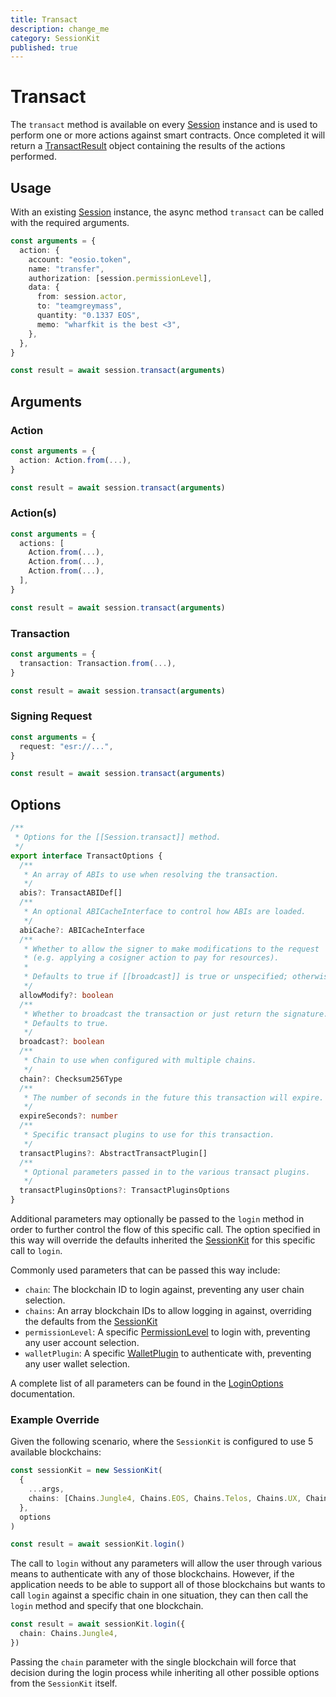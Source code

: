 ```yaml
---
title: Transact
description: change_me
category: SessionKit
published: true
---
```


# Transact

The `transact` method is available on every [Session](#) instance and is used to perform one or more actions against smart contracts. Once completed it will return a [TransactResult](#) object containing the results of the actions performed.

## Usage

With an existing [Session](#) instance, the async method `transact` can be called with the required arguments.

```ts
const arguments = {
  action: {
    account: "eosio.token",
    name: "transfer",
    authorization: [session.permissionLevel],
    data: {
      from: session.actor,
      to: "teamgreymass",
      quantity: "0.1337 EOS",
      memo: "wharfkit is the best <3",
    },
  },
}

const result = await session.transact(arguments)
```

## Arguments

### Action

```ts
const arguments = {
  action: Action.from(...),
}

const result = await session.transact(arguments)
```

### Action(s)

```ts
const arguments = {
  actions: [
    Action.from(...),
    Action.from(...),
    Action.from(...),
  ],
}

const result = await session.transact(arguments)
```

### Transaction

```ts
const arguments = {
  transaction: Transaction.from(...),
}

const result = await session.transact(arguments)
```

### Signing Request

```ts
const arguments = {
  request: "esr://...",
}

const result = await session.transact(arguments)
```

## Options

```ts
/**
 * Options for the [[Session.transact]] method.
 */
export interface TransactOptions {
  /**
   * An array of ABIs to use when resolving the transaction.
   */
  abis?: TransactABIDef[]
  /**
   * An optional ABICacheInterface to control how ABIs are loaded.
   */
  abiCache?: ABICacheInterface
  /**
   * Whether to allow the signer to make modifications to the request
   * (e.g. applying a cosigner action to pay for resources).
   *
   * Defaults to true if [[broadcast]] is true or unspecified; otherwise false.
   */
  allowModify?: boolean
  /**
   * Whether to broadcast the transaction or just return the signature.
   * Defaults to true.
   */
  broadcast?: boolean
  /**
   * Chain to use when configured with multiple chains.
   */
  chain?: Checksum256Type
  /**
   * The number of seconds in the future this transaction will expire.
   */
  expireSeconds?: number
  /**
   * Specific transact plugins to use for this transaction.
   */
  transactPlugins?: AbstractTransactPlugin[]
  /**
   * Optional parameters passed in to the various transact plugins.
   */
  transactPluginsOptions?: TransactPluginsOptions
}
```

Additional parameters may optionally be passed to the `login` method in order to further control the flow of this specific call. The option specified in this way will override the defaults inherited the [SessionKit](/docs/sessionkit/session-kit-factory) for this specific call to `login`.

Commonly used parameters that can be passed this way include:

- `chain`: The blockchain ID to login against, preventing any user chain selection.
- `chains`: An array blockchain IDs to allow logging in against, overriding the defaults from the [SessionKit](#)
- `permissionLevel`: A specific [PermissionLevel](#) to login with, preventing any user account selection.
- `walletPlugin`: A specific [WalletPlugin](#) to authenticate with, preventing any user wallet selection.

A complete list of all parameters can be found in the [LoginOptions](https://wharfkit.github.io/session/interfaces/LoginOptions.html) documentation.

### Example Override

Given the following scenario, where the `SessionKit` is configured to use 5 available blockchains:

```ts
const sessionKit = new SessionKit(
  {
    ...args,
    chains: [Chains.Jungle4, Chains.EOS, Chains.Telos, Chains.UX, Chains.WAX],
  },
  options
)

const result = await sessionKit.login()
```

The call to `login` without any parameters will allow the user through various means to authenticate with any of those blockchains. However, if the application needs to be able to support all of those blockchains but wants to call `login` against a specific chain in one situation, they can then call the `login` method and specify that one blockchain.

```ts
const result = await sessionKit.login({
  chain: Chains.Jungle4,
})
```

Passing the `chain` parameter with the single blockchain will force that decision during the login process while inheriting all other possible options from the `SessionKit` itself.
